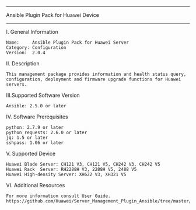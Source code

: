 ****************************************************************************
Ansible Plugin Pack for Huawei Device
****************************************************************************

I. General Information

    Name:     Ansible Plugin Pack for Huawei Server
    Category: Configuration
    Version:  2.0.4

	
II. Description

    This management package provides information and health status query, configuration, deployment and firmware upgrade functions for Huawei servers. 

	
III.Supported Software Version

    Ansible: 2.5.0 or later	

	
IV. Software Prerequisites

	python: 2.7.9 or later
	python requests: 2.6.0 or later
	jq: 1.5 or later
	sshpass: 1.06 or later
	
	
V. Supported Device

	Huawei Blade Server: CH121 V3, CH121 V5, CH242 V3, CH242 V5
	Huawei Rack  Server: RH2288H V3, 2288H V5, 2488 V5
	Huawei High-density Server: XH622 V3, XH321 V5
	
	
VI. Additional Resources

    For more information consult User Guide. https://github.com/Huawei/Server_Management_Plugin_Ansible/tree/master/docs
